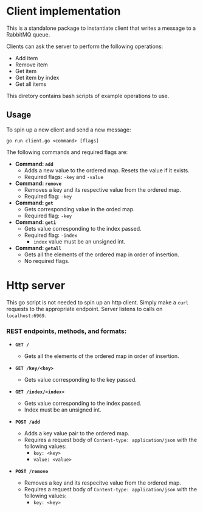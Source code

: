 # Client implementation
This is a standalone package to instantiate client that writes a message to a RabbitMQ queue.

Clients can ask the server to perform the following operations:
- Add item
- Remove item
- Get item
- Get item by index
- Get all items

This diretory contains bash scripts of example operations to use.

## Usage
To spin up a new client and send a new message:
```
go run client.go <command> [flags]
```

The following commands and required flags are:
- **Command: `add`**
    - Adds a new value to the ordered map. Resets the value if it exists.
    - Required flags: `-key` and `-value`
- **Command: `remove`**
    - Removes a key and its respective value from the ordered map.
    - Required flag: `-key`
- **Command: `get`**
    - Gets corresponding value in the orded map.
    - Required flag: `-key`
- **Command: `geti`**
    - Gets value corresponding to the index passed.
    - Required flag: `-index`
        - `index` value must be an unsigned int.
- **Command: `getall`**
    - Gets all the elements of the ordered map in order of insertion.
    - No required flags.

# Http server
This go script is not needed to spin up an http client. Simply make a `curl` requests to the appropriate endpoint.
Server listens to calls on `localhost:6969`.

### REST endpoints, methods, and formats:
- **`GET /`**
    - Gets all the elements of the ordered map in order of insertion.

- **`GET /key/<key>`**
    - Gets value corresponding to the key passed.

- **`GET /index/<index>`**
    - Gets value corresponding to the index passed.
    - Index must be an unsigned int.

- **`POST /add`**
    - Adds a key value pair to the ordered map.
    - Requires a request body of `Content-type: application/json` with the following values:
        - `key: <key>`
        - `value: <value>`

- **`POST /remove`**
    - Removes a key and its respecitve value from the ordered map.
    - Requires a request body of `Content-type: application/json` with the following values:
        - `key: <key>`